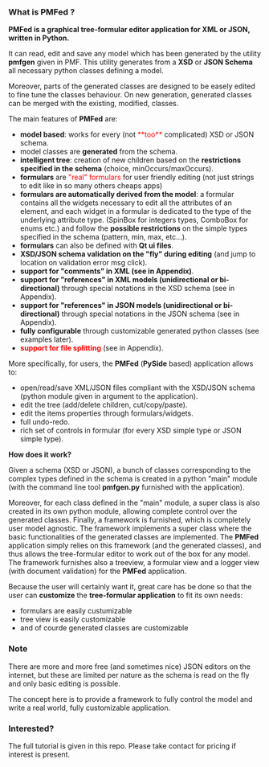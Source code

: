 <h3 id="L1874">What is PMFed ?</h3>

<p><strong>PMFed is a graphical tree-formular editor application for XML or JSON, written in Python.</strong></p>

<p>It can read, edit and save any model which has been generated by the utility <strong>pmfgen</strong> given in PMF.
This utility generates from a <strong>XSD</strong> or <strong>JSON Schema</strong> all necessary python classes defining a model.</p>

<p>Moreover, parts of the generated classes are designed to be easely edited to fine tune the classes behaviour. On new generation,
generated classes can be merged with the existing, modified, classes.</p>

<p>The main features of <strong>PMFed</strong> are:</p>
<ul>
  <li><strong>model based</strong>: works for every (not <span style="color:#ff0000">**too**</span> complicated) XSD or
    JSON schema.</li>
  <li>model classes are <strong>generated</strong> from the schema.</li>
  <li><strong>intelligent tree</strong>: creation of new children based on the <strong>restrictions specified in the schema</strong>
  (choice, minOccurs/maxOccurs).</li>
  <li><strong>formulars</strong> are <span style="color:#ff0000">"real" formulars</span> for user friendly editing (not just strings to edit like in so many others cheaps apps)</li>
  <li><strong>formulars are automatically derived from the model</strong>: a formular contains all the widgets
    necessary to edit all the attributes of an element, and each widget in a formular is dedicated to the type of the
    underlying attribute type. (SpinBox for integers types, ComboBox for enums etc.) and follow the <strong>possible
    restrictions</strong> on the simple types specified in the schema (pattern, min, max, etc...).</li>
  <li><strong>formulars</strong> can also be defined with <strong>Qt ui files</strong>.</li>
  <li><strong>XSD/JSON schema validation on the "fly" during editing</strong> (and jump to location on validation error
    msg click).</li>
  <li><strong>support for "comments" in XML (see in Appendix)</strong>.</li>
  <li><strong>support for "references" in XML models (unidirectional or bi-directional)</strong> through special
    notations in the XSD schema (see in Appendix).</li>
  <li><strong>support for "references" in JSON models (unidirectional or bi-directional)</strong> through special
    notations in the JSON schema (see in Appendix).</li>
  <li><strong>fully configurable</strong> through customizable generated python classes (see examples later).</li>
  <li><strong><span style="color:#ff0000">support for file splitting</span></strong> (see in Appendix).</li>
</ul>

<p>More specifically, for users, the <strong>PMFed</strong> (<strong>PySide</strong> based) application allows to:</p>
<ul>
  <li>open/read/save XML/JSON files compliant with the XSD/JSON schema (python module given in argument to the
    application).</li>
  <li>edit the tree (add/delete children, cut/copy/paste).</li>
  <li>edit the items properties through formulars/widgets.</li>
  <li>full undo-redo.</li>
  <li>rich set of controls in formular (for every XSD simple type or JSON simple type).</li>
</ul>

<p><strong>How does it work?</strong></p>

<p>Given a schema (XSD or JSON), a bunch of classes corresponding to the complex types defined in the schema is created
in a python "main" module (with the command line tool <strong>pmfgen.py</strong> furnished with the application).</p>

<p>Moreover, for each class defined in the "main" module, a super class is also created in its own python module, allowing
complete control over the generated classes. Finally, a framework is furnished, which is completely user model
agnostic. The framework implements a super class where the basic functionalities of the generated classes are
implemented. The <strong>PMFed</strong> application simply relies on this framework (and the generated classes), and
thus allows the tree-formular editor to work out of the box for any model. The framework furnishes also a treeview, a formular view
and a logger view (with document validation) for the <strong>PMFed</strong> application.</p>

<p>Because the user will certainly want it, great care has be done so that the user can <strong>customize</strong> the
<strong>tree-formular application</strong> to fit its own needs:</p>
<ul>
  <li>formulars are easily custumizable</li>
  <li>tree view is easily customizable</li>
  <li>and of courde generated classes are customizable</li>
</ul>

<h3>Note</h3>
<p>There are more and more free (and sometimes nice) JSON editors on the internet, but these are limited per nature
as the schema is read on the fly and only basic editing is possible.</p>
<p>The concept here is to provide a framework to fully control the model and write a real world, fully customizable application.</p>
  
<h3>Interested?</h3>
<p>The full tutorial is given in this repo. Please take contact for pricing if interest is present.</p>
